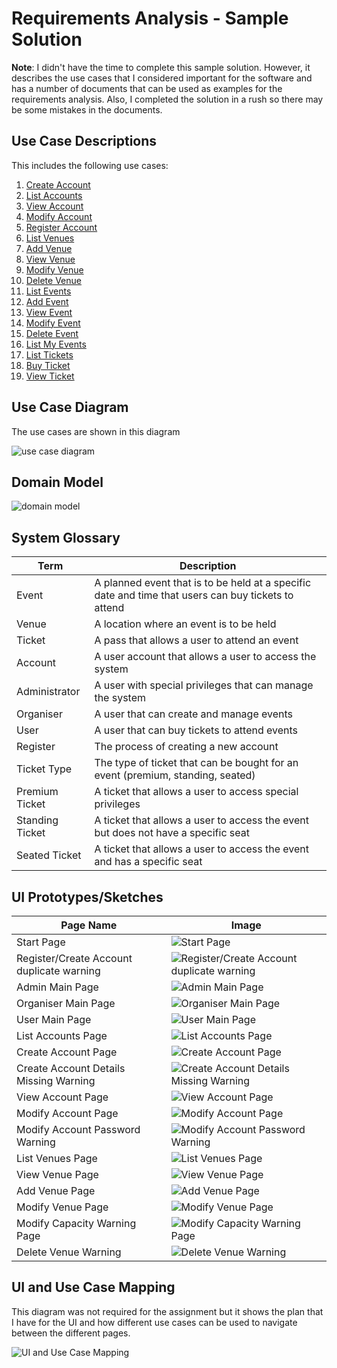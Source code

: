 # Requirements Analysis - Sample Solution
**Note**: I didn't have the time to complete this sample solution. However, it describes the use cases that I considered important for the software and has a number of documents that can be used as examples for the requirements analysis. Also, I completed the solution in a rush so there may be some mistakes in the documents.

## Use Case Descriptions

This includes the following use cases:

1. [Create Account](/01-requirements-solution/documents/01-create-account.md)
2. [List Accounts](/01-requirements-solution/documents/02-list-accounts.md)
3. [View Account](/01-requirements-solution/documents/03-view-account.md)
4. [Modify Account](/01-requirements-solution/documents/04-modify-account.md)
5. [Register Account](/01-requirements-solution/documents/05-register-account.md)
6. [List Venues](/01-requirements-solution/documents/06-list-venues.md)
7. [Add Venue](/01-requirements-solution/documents/07-add-venue.md)
8. [View Venue](/01-requirements-solution/documents/08-view-venue.md)
9. [Modify Venue](/01-requirements-solution/documents/09-modify-venue.md)
10. [Delete Venue](/01-requirements-solution/documents/10-delete-venue.md)
11. [List Events](/01-requirements-solution/documents/11-list-events.md)
12. [Add Event](/01-requirements-solution/documents/12-add-event.md)
13. [View Event](/01-requirements-solution/documents/13-view-event.md)
14. [Modify Event](/01-requirements-solution/documents/14-modify-event.md)
15. [Delete Event](/01-requirements-solution/documents/15-delete-event.md)
16. [List My Events](/01-requirements-solution/documents/16-list-my-events.md)
17. [List Tickets](/01-requirements-solution/documents/17-list-tickets.md)
18. [Buy Ticket](/01-requirements-solution/documents/18-buy-ticket.md)
19. [View Ticket](/01-requirements-solution/documents/19-view-ticket.md)

## Use Case Diagram

The use cases are shown in this diagram

![use case diagram](/01-requirements-solution/images/usecase.png)

## Domain Model

![domain model](/01-requirements-solution/images/domain-model.png)

## System Glossary

| Term        | Description                                                  |
| ----------- | ------------------------------------------------------------ |
| Event       | A planned event that is to be held at a specific date and time that users can buy tickets to attend |
| Venue       | A location where an event is to be held                      |
| Ticket      | A pass that allows a user to attend an event                 |
| Account     | A user account that allows a user to access the system       |
| Administrator | A user with special privileges that can manage the system    |
| Organiser    | A user that can create and manage events                     |
| User         | A user that can buy tickets to attend events                 |
| Register     | The process of creating a new account                        |
| Ticket Type  | The type of ticket that can be bought for an event (premium, standing, seated) |
| Premium Ticket | A ticket that allows a user to access special privileges     |
| Standing Ticket | A ticket that allows a user to access the event but does not have a specific seat |
| Seated Ticket | A ticket that allows a user to access the event and has a specific seat |


## UI Prototypes/Sketches
| Page Name   | Image                                                  |
| ----------- | ------------------------------------------------------------ |
| Start Page  | ![Start Page](/01-requirements-solution/uisketches/00-start.png) |
| Register/Create Account duplicate warning | ![Register/Create Account duplicate warning](/01-requirements-solution/uisketches/00-start-duplicate.png)|
| Admin Main Page | ![Admin Main Page](/01-requirements-solution/uisketches/01-main-admin.png) |
| Organiser Main Page | ![Organiser Main Page](/01-requirements-solution/uisketches/02-main-organiser.png) |
| User Main Page | ![User Main Page](/01-requirements-solution/uisketches/03-main-user.png) |
| List Accounts Page | ![List Accounts Page](/01-requirements-solution/uisketches/04-list-accounts.png) |
| Create Account Page | ![Create Account Page](/01-requirements-solution/uisketches/05-create-account.png) |
| Create Account Details Missing Warning | ![Create Account Details Missing Warning](/01-requirements-solution/uisketches/05-create-account-missing.png) |
| View Account Page | ![View Account Page](/01-requirements-solution/uisketches/06-view-account.png) |
| Modify Account Page | ![Modify Account Page](/01-requirements-solution/uisketches/07-modify-account.png) |
| Modify Account Password Warning | ![Modify Account Password Warning](/01-requirements-solution/uisketches/07-modify-account-modal.png) |
| List Venues Page | ![List Venues Page](/01-requirements-solution/uisketches/09-list-venues.png) |
| View Venue Page | ![View Venue Page](/01-requirements-solution/uisketches/10-view-venue.png) |
| Add Venue Page | ![Add Venue Page](/01-requirements-solution/uisketches/11-add-venue.png) |
| Modify Venue Page | ![Modify Venue Page](/01-requirements-solution/uisketches/12-modify-venue.png) |
| Modify Capacity Warning Page | ![Modify Capacity Warning Page](/01-requirements-solution/uisketches/12-modify-capacity-warning.png) |
| Delete Venue Warning | ![Delete Venue Warning](/01-requirements-solution/uisketches/13-delete-venue-warning.png) |

## UI and Use Case Mapping
This diagram was not required for the assignment but it shows the plan that I have for the UI and how different use cases can be used to navigate between the different pages.

![UI and Use Case Mapping](/01-requirements-solution/images/ui-states.png)
